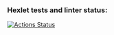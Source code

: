 ### Hexlet tests and linter status:
[![Actions Status](https://github.com/presimos/frontend-project-46/actions/workflows/hexlet-check.yml/badge.svg)](https://github.com/presimos/frontend-project-46/actions)